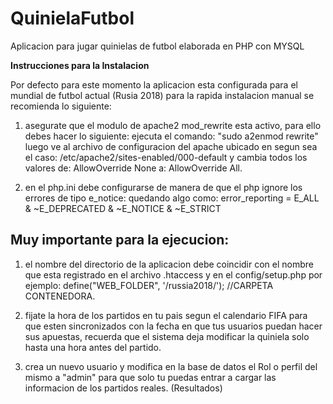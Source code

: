 QuinielaFutbol
==============

Aplicacion para jugar quinielas de futbol elaborada en PHP con MYSQL

<b>Instrucciones para la Instalacion</b>

Por defecto para este momento la aplicacion esta configurada para el mundial
de futbol actual (Rusia 2018) para la rapida instalacion manual se recomienda
lo siguiente:

1. asegurate que el modulo de apache2 mod_rewrite esta activo, para ello debes hacer lo siguiente:
ejecuta el comando: "sudo a2enmod rewrite" luego ve al archivo de configuracion del apache ubicado en segun sea el caso: 
/etc/apache2/sites-enabled/000-default
y cambia todos los valores  de: AllowOverride None a: AllowOverride All.

2. en el php.ini debe configurarse de manera de que el php ignore los errores de tipo e_notice: quedando algo como:
error_reporting = E_ALL & ~E_DEPRECATED & ~E_NOTICE & ~E_STRICT

## Muy importante para la ejecucion:

1. el nombre del directorio de la aplicacion debe coincidir con el nombre que esta registrado en el archivo .htaccess y en el config/setup.php por ejemplo:
 define("WEB_FOLDER", '/russia2018/'); //CARPETA CONTENEDORA.

 2. fijate la hora de los partidos en tu pais segun el calendario FIFA para que esten sincronizados con la fecha en que tus usuarios puedan hacer sus apuestas, recuerda que el sistema deja modificar la quiniela solo hasta una hora antes del partido.
 
 3. crea un nuevo usuario y modifica en la base de datos el Rol o perfil del mismo a "admin" para que solo tu puedas entrar a cargar las informacion de los partidos reales. (Resultados)





